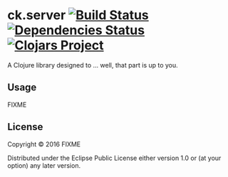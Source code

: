 # ck.server [![Build Status](https://travis-ci.org/conskit/ck.server.svg?branch=master)](https://travis-ci.org/conski)[![Dependencies Status](https://jarkeeper.com/conskit/ck.server/status.svg)](https://jarkeeper.com/conskit/ck.server)[![Clojars Project](https://img.shields.io/clojars/v/ck.server.svg)](https://clojars.org/ck.server)


A Clojure library designed to ... well, that part is up to you.

## Usage

FIXME

## License

Copyright © 2016 FIXME

Distributed under the Eclipse Public License either version 1.0 or (at
your option) any later version.
